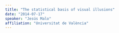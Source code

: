 ```yaml
---
title: "The statistical basis of visual illusions"
date: "2014-07-17"
speaker: "Jesús Malo"
affiliation: "Universitat de València"
---
```

